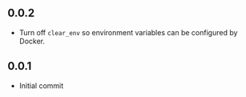 ## 0.0.2
* Turn off `clear_env` so environment variables can be configured by Docker.

## 0.0.1
* Initial commit
